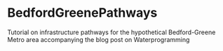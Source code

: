 # BedfordGreenePathways
Tutorial on infrastructure pathways for the hypothetical Bedford-Greene Metro area accompanying the blog post on Waterprogramming
